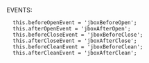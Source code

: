 EVENTS:

      this.beforeOpenEvent = 'jboxBeforeOpen';
      this.afterOpenEvent = 'jboxAfterOpen';
      this.beforeCloseEvent = 'jboxBeforeClose';
      this.afterCloseEvent = 'jboxAfterClose';
      this.beforeCleanEvent = 'jboxBeforeClean';
      this.afterCleanEvent = 'jboxAfterClean';